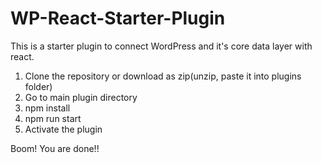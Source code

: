 # WP-React-Starter-Plugin
This is a starter plugin to connect WordPress and it's core data layer with react.

1. Clone the repository or download as zip(unzip, paste it into plugins folder)
2. Go to main plugin directory
3. npm install
4. npm run start
5. Activate the plugin

Boom! You are done!!
